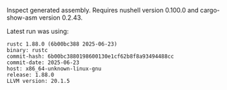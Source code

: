 Inspect generated assembly. Requires nushell version 0.100.0 and cargo-show-asm version 0.2.43.

Latest run was using: 
```
rustc 1.88.0 (6b00bc388 2025-06-23)
binary: rustc
commit-hash: 6b00bc3880198600130e1cf62b8f8a93494488cc
commit-date: 2025-06-23
host: x86_64-unknown-linux-gnu
release: 1.88.0
LLVM version: 20.1.5
```
